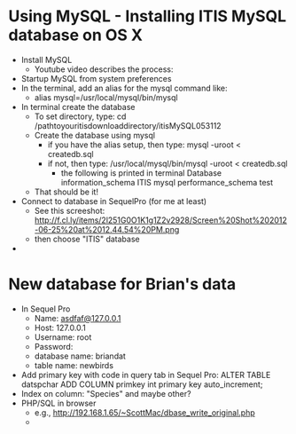 # Using MySQL - Installing ITIS MySQL database on OS X

+ Install MySQL
	+ Youtube video describes the process: 
+ Startup MySQL from system preferences
+ In the terminal, add an alias for the mysql command like:
	+ alias mysql=/usr/local/mysql/bin/mysql
+ In terminal create the database 
	+ To set directory, type: cd /pathtoyouritisdownloaddirectory/itisMySQL053112
	+ Create the database using mysql 
		+ if you have the alias setup, then type: mysql -uroot < createdb.sql
		+ if not, then type: /usr/local/mysql/bin/mysql -uroot < createdb.sql
			+ the following is printed in terminal
			Database
			information_schema
			ITIS
			mysql
			performance_schema
			test
	+ That should be it!
+ Connect to database in SequelPro (for me at least)
	+ See this screeshot: http://f.cl.ly/items/2l251G0O1K1g1Z2v2928/Screen%20Shot%202012-06-25%20at%2012.44.54%20PM.png
	+ then choose "ITIS" database
+  

#  New database for Brian's data
+ In Sequel Pro
	+ Name: asdfaf@127.0.0.1
	+ Host: 127.0.0.1
	+ Username: root
	+ Password: <blank>
	+ database name: briandat
	+ table name: newbirds
+ Add primary key with code in query tab in Sequel Pro: ALTER TABLE datspchar ADD COLUMN primkey int primary key auto_increment; 
+ Index on column: "Species" and maybe other?
+ PHP/SQL in browser
	+ e.g., http://192.168.1.65/~ScottMac/dbase_write_original.php
	+ 
